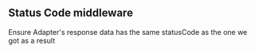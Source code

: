 ## Status Code middleware

Ensure Adapter's response data has the same statusCode as the one we got as a result
